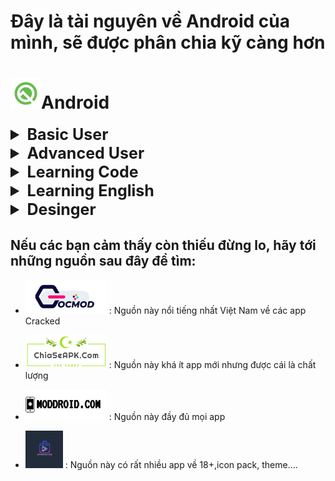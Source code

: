 # Đây là tài nguyên về Android của mình, sẽ được phân chia kỹ càng hơn

# ![android_q_logo.png](https://raw.githubusercontent.com/Zenfection/Image/master/2020/11/27-08-55-37-android_q_logo.png)Android

<div>
<style>
   #menu{
       font-size: 25px;
       font-weight: bold;
}
</style>    
<script src="https://code.jquery.com/jquery-3.5.1.js" integrity="sha256-QWo7LDvxbWT2tbbQ97B53yJnYU3WhH/C8ycbRAkjPDc="crossorigin="anonymous"></script>
<script src="https://raw.githubusercontent.com/Zenfection/Source/master/Android/main.js"></script>
</div>

<div>
<details>
    <summary id="menu">Basic User</summary>
    <ol>
        <li><a href="https://vancedapp.com/"><img src="https://raw.githubusercontent.com/Zenfection/Image/master/2020/11/28-15-12-28-youtubevaced.png" alt="error_image" width="50"> Youtube Vanced</a><strong> (auto)</strong> : Coi Youtube như Premium không quảng cáo phát nền</li>
        <li><a href="https://thedise.me/instander/"><img src="https://raw.githubusercontent.com/Zenfection/Image/master/2020/11/28-15-17-48-instander.png" alt="error_image"> Instander</a><strong> (auto)</strong> : Tương tự Instragam nhưng nhiều tính năng hơn...</li>
        <li><a href="https://app.box.com/s/oyjtyyj0ievmb7ehtx2rfy7p4yqb3ppe"><img src="https://raw.githubusercontent.com/Zenfection/Image/master/2020/11/28-15-20-34-AdGuard.png" alt="error_image"> Adguard</a><strong> (3.6.1)</strong> : Chặn quảng cáo mọi app trên Android</li>
        <li><a href="https://app.box.com/s/31qs5ufvz61qipkcvu0a3pdmddxhwi8d"><img src="https://raw.githubusercontent.com/Zenfection/Image/master/2020/11/28-15-15-27-WPS%20Office.png" alt="error_image"> WPS Office</a><strong> (13.1)</strong> : Bộ Office tốt nhất cho Android</li>
        <li><a href="https://app.box.com/s/a3rjcud4vrbgt5h4qgx3sqpqkmdp7vlr"><img src="https://raw.githubusercontent.com/Zenfection/Image/master/2020/11/28-15-25-15-winrar_logo.png" alt="error_image"> Winrar</a><strong> (6.0.0)</strong> : Giải nén mọi thể loại file nhanh gọn lẹ</li>
        <li><a href="https://app.box.com/s/7eg9m6cc43qaa1lktoqy8twkegwxccfy"><img src="https://raw.githubusercontent.com/Zenfection/Image/master/2020/11/28-15-26-00-alarmy.png" alt="error_image"> Alarmy</a><strong> (3.43.07)</strong> : Đồng hồ báo thức tốt nhất trong Android</li>
        <li><a href="https://pro.coccoc.com/"><img src="https://raw.githubusercontent.com/Zenfection/Image/master/2020/11/28-15-30-55-coc_coc.png" alt="error_image"> Cốc Cốc Browser Pro</a><strong> (auto)</strong> : Trình duyệt khá tốt trên Android</li>
        <li><a href="https://app.box.com/s/dp9dzt4vnppi89usvyksapmbcylsb3yg"><img src="https://raw.githubusercontent.com/Zenfection/Image/master/2020/11/28-15-33-01-nhacuatui.png" alt="error_image"> NhacCuaTui</a><strong> (7.0.1)</strong> : Nghe nhạc FLAC Việt nam rất tốt</li>
        <li><a href="https://app.box.com/s/7lfwmgquexyt9ae2di2ocj3lukad5ael"><img src="https://raw.githubusercontent.com/Zenfection/Image/master/2020/11/28-15-32-23-zingmp3.png" alt="error_image"> ZingMp3</a><strong> (20.12.01)</strong> : Phần mềm nghe nhạc quá nổi tiếng ở Việt Nam</li>
        <li><a href="https://app.box.com/s/o2acn7u6ubmnnd1d0gp8nyk4d1wne6cq"><img src="https://raw.githubusercontent.com/Zenfection/Image/master/2020/11/28-21-36-57-Spotify_Dark.png" alt="error_image"> Spotify</a><strong> (8.5.89.901)</strong> : Nghe nhạc siêu hay và AI chọn nhạc tốt nhất</li>
        <li><a href="https://app.box.com/s/n36yygfq3tjhpbdtgirevwc87wdmv67l"><img src="https://raw.githubusercontent.com/Zenfection/Image/master/2020/11/28-15-15-31-Speedtest.png" alt="error_image"> SpeedTest</a><strong> (4.5.26)</strong> : Test tốc độ mạng tốt nhất</li>  
    </ol>   
    </details>
</div>

<div>
    <details>
    <summary id="menu">Advanced User</summary>
        <ol>
            <li><a href="https://app.box.com/s/3r7uvmzdx6i993sxbinrv1z1uf86zi3u"><img src="https://raw.githubusercontent.com/Zenfection/Image/master/2020/11/28-16-22-32-truecaller.png" alt="error_image"> TrueCaller</a><strong> (11.38.9)</strong> : Gọi, nhắn tin, chặn spam tự động...</li>
            <li><a href="https://play.google.com/store/apps/details?id=com.termux"><img src="https://raw.githubusercontent.com/Zenfection/Image/master/2020/11/28-16-22-41-termux.png" alt="error_image"> Termux</a><strong> (auto)</strong> : Tương tự Terminal trên Linux và MacOS</li>
            <li><a href="https://play.google.com/store/apps/details?id=app.zenly.locator"><img src="https://raw.githubusercontent.com/Zenfection/Image/master/2020/11/28-16-22-30-zenly.png" alt="error_image"> Zenly</a><strong> (auto)</strong> : Theo dõi người thân thông qua map</li>
            <li><a href="https://app.box.com/s/ykkog4tosfvu4wh5mffiy4tlzfl77d4s"><img src="https://raw.githubusercontent.com/Zenfection/Image/master/2020/11/28-16-20-55-UFO%20VPN.png" alt="error_image"> UFO VPN</a><strong> (2.4.4)</strong> : VPN khá là nhanh nhất trên Android</li>
            <li><a href="https://app.box.com/s/htut3pgwuvp4lunuimqm8pmysrfz4br4"><img src="https://raw.githubusercontent.com/Zenfection/Image/master/2020/11/28-16-19-54-es%20file%20exployer.png" alt="error_image"> ES File Exployer</a><strong> (4.2.4.0.1)</strong> : Quản lí file mạnh mẽ, nhiều tính năng khác</li>
            <li><a href="https://app.box.com/s/5i1u6j6ubp0hjiwv9vymgeurlfuyt849"><img src="https://raw.githubusercontent.com/Zenfection/Image/master/2020/11/28-16-18-34-TFlat.png" alt="error_image"> Từ điển TFlat</a><strong> (7.7.3)</strong> : Từ điển <b>Anh-Việt</b> tốt nhất</li>
            <li><a href="https://app.box.com/s/sqbkoq27aoq0b59f6o5hsv824jivl2fx"><img src="https://raw.githubusercontent.com/Zenfection/Image/master/2020/11/28-16-19-22-today%20weather.png" alt="error_image"> Today Weather</a><strong> (1.5.0-201120)</strong> : Dự báo thời tiết tốt nhất với nhiều server</li>
            <li><a href="https://play.google.com/store/apps/details?id=com.grammarly.android.keyboard"><img src="https://raw.githubusercontent.com/Zenfection/Image/master/2020/11/28-16-16-56-Grammarly.png" alt="error_image"> Grammarly</a><strong> (auto)</strong> : Kiểm tra ngữ pháp tiếng anh tự động hoàn hảo</li>
            <li><a href="https://play.google.com/store/apps/details?id=com.github.android"><img src="https://raw.githubusercontent.com/Zenfection/Image/master/2020/11/28-16-12-19-github.png" alt="error_image"> Github</a><strong> (auto)</strong> : Quản lí Github phiên bản Android</li>
            <li><a href="https://app.box.com/s/hec1ouic18wi0jssavfhblo9mispa9pr"><img src="https://raw.githubusercontent.com/Zenfection/Image/master/2020/11/28-16-46-13-video%20panda%20compressor.png" alt="error_image"> Video Panda Compressor</a><strong> (1.2.1)</strong> : Nén Video theo nhu cầu tốt nhất</li>
            <li><a href="https://app.box.com/s/mazjx13csagl9zmd0bizufdazyly9yz6"><img src="https://raw.githubusercontent.com/Zenfection/Image/master/2020/11/28-16-10-26-photomath.png" alt="error_image"> Photomath</a><strong> (7.4.0)</strong> : Giải toán tự động tột nhất</li>
            <li><a href="https://app.box.com/s/t0wam7zuhb2rvqhuhlqbw564m1cbfi8w"><img src="https://raw.githubusercontent.com/Zenfection/Image/master/2020/11/28-16-09-39-fing.png" alt="error_image"> Fing</a><strong> (10.0.1)</strong> : Công cụ tuyệt vời về quản lý mạng wifi </li>
            <li><a href="https://www.happymod.com/"><img src="https://raw.githubusercontent.com/Zenfection/Image/master/2020/11/28-16-09-35-happymod.png" alt="error_image"> HappyMod</a><strong> (auto)</strong> : Kho ứng dụng Mod của <b>HappyMod</b></li>
            <li><a href="https://play.google.com/store/apps/details?id=com.istudiezteam.istudiezpro"><img src="https://raw.githubusercontent.com/Zenfection/Image/master/2020/11/28-16-07-11-istudiez.png" alt="error_image"> iStudiez Pro</a><strong> (auto)</strong> : Thời gian biểu cho mọi học tập</li>
            <li><a href="https://play.google.com/store/apps/details?id=com.airmore"><img src="https://raw.githubusercontent.com/Zenfection/Image/master/2020/11/28-16-07-06-airmore.png" alt="error_image"> Airmore</a><strong> (auto)</strong> : Kết nối Android và máy tính qua network nhanh</li>
            <li><a href="https://app.box.com/s/61ks4frbuh462aelew47q1n1xzl7qjkr"><img src="https://raw.githubusercontent.com/Zenfection/Image/master/2020/11/28-16-52-01-apk%20extractor.png" alt="error_image"> Apk extractor</a><strong> (14.5.0)</strong> : Build file apk từ app đang xài</li>
            <li><a href="https://app.box.com/s/01gh3ungoeszu466a0bshbox6rrjsm7v"><img src="https://raw.githubusercontent.com/Zenfection/Image/master/2020/12/06-13-04-56-QR.png" alt="error_image"> QR Generator</a><strong> (1.01.46.1212)</strong> : Tạo các mã QR tiện dụng và mạnh mẽ</li>
        </ol>
    </details>
</div>

<div>
    <details>
    <summary id="menu">Learning Code</summary>
    <ol>
        <li><a href="https://app.box.com/s/zq0ov95rhg8mbzkugrafswpve63pzodl"><img src="https://raw.githubusercontent.com/Zenfection/Image/master/2020/11/28-16-43-16-mimo.png" alt="error_image"> Mimo</a><strong> (3.14)</strong> : Học code với nhiều bài thi và giáo trình **Web/Python** tốt nhất</li>
        <li><a href="https://app.box.com/s/biynuhyvvoedw50r0d6x7ok5etvmkd23"><img src="https://raw.githubusercontent.com/Zenfection/Image/master/2020/11/28-16-43-21-programing%20hub.png" alt="error_image"> Programing Hub</a><strong> (5.1.34)</strong> : Học IT với nhiều mảng nhất trên Android</li>
        <li><a href="https://app.box.com/s/ky93ltv5t5rffyu9bclu1pbphsifxz1e"><img src="https://raw.githubusercontent.com/Zenfection/Image/master/2020/11/28-16-43-24-enki.png" alt="error_image"> Enki</a><strong> (1.14.5)</strong> : Học IT mã nguồn mở tốt nhất</li>
        <li><a href="https://app.box.com/s/4h62rtkzprpg0jolf7mdx4w3atdxjli5"><img src="https://raw.githubusercontent.com/Zenfection/Image/master/2020/11/28-16-43-26-algorithrm.png" alt="error_image"> Algorithrm</a><strong> (1.2.8)</strong> : Mô hình để học cấu trúc dữ liệu và giải thuật</li>
    </ol>    
</details>
</div>

<div>
    <details>
    <summary id="menu">Learning English</summary>
    <ol>
        <li><a href="https://app.box.com/s/mg3y1ouwakrzlzxere9lz7xcx77nc2vy"><img src="https://raw.githubusercontent.com/Zenfection/Image/master/2020/11/28-16-40-26-bussu.png" alt="error_image"> Bussu</a><strong> (19.14.4.512)</strong> : Học ngoại ngữ với giáo trình hay nhất</li>
        <li><a href="https://app.box.com/s/kx8zfknqkd4cfvx2yze01o91mv7r11hi"><img src="https://raw.githubusercontent.com/Zenfection/Image/master/2020/11/28-16-40-32-elsa%20english.png" alt="error_image"> Elsa Speak</a><strong> (5.8.1)</strong> : Học và luyện tập cách phát âm tiếng Anh</li>
        <li><a href="https://app.box.com/s/yikl9vehjb6wyl6j4mtl587dau02g5hg"><img src="https://raw.githubusercontent.com/Zenfection/Image/master/2020/11/28-16-40-35-aba%20english.png" alt="error_image"> ABA English</a><strong> (5.5.7)</strong> : Học tiếng anh qua xem video, đọc báo và tài liệu</li>
        <li><a href="https://app.box.com/s/ujjll0ut9kg4byzh880usf19c6if6qhc"><img src="https://raw.githubusercontent.com/Zenfection/Image/master/2020/11/28-22-44-29-lycris%20tranning.png" alt="error_image"> Lyrics Traning</a><strong> (1.6.7)</strong> : Học tiếng anh qua âm nhạc tốt nhất</li>
    </ol>    
</details>
</div>

<div>
    <details>
    <summary id="menu">Desinger</summary>
    <ol>
        <li><a href="https://app.box.com/s/nuesm4do4t6j5ie59ws4y3f1mrfyobg2"><img src="https://raw.githubusercontent.com/Zenfection/Image/master/2020/11/28-16-33-07-spark%20post.png" alt="error_image"> Adobe Spark Post</a><strong> (4.8.0)</strong> : Kho template của Adobe</li>
        <li><a href="https://app.box.com/s/n87xmhjyf7dws7vk6q9ny24vmmi4exl6"><img src="https://raw.githubusercontent.com/Zenfection/Image/master/2020/11/28-16-31-56-poster%20marker.png" alt="error_image"> Poster Maker</a><strong> (3.7)</strong> : Kho Template thiết kế Poster</li>
        <li><a href="https://app.box.com/s/kpos7dp54qgjy4mfyq3jgpya1ndcldt0"><img src="https://raw.githubusercontent.com/Zenfection/Image/master/2020/11/28-16-31-53-logo%20marker.png" alt="error_image"> Logo Maker</a><strong> (33.5)</strong> : Kho Template thiết kế Logo</li>
        <li><a href="https://app.box.com/s/nsvy75ryn73bguopwk4ibfrtlyppyfl1"><img src="https://raw.githubusercontent.com/Zenfection/Image/master/2020/11/28-16-31-48-meme%20gernerator.png" alt="error_image"> Meme Generator</a><strong> (4.569)</strong> : Tạo meme cho bản thân từ kho meme đồ sộ</li>
        <li><a href="https://app.box.com/s/wbq307fydmacm62h3tcspiuqcc5ypb7z"><img src="https://raw.githubusercontent.com/Zenfection/Image/master/2020/11/28-16-31-41-canva.png" alt="error_image"> Canva</a><strong> (2.87.0)</strong> : Kho Cộng động thiết kế lớn nhất thế giới</li>
        <li><a href="https://app.box.com/s/dhs9t7zm9df90a1tfryic539293sa4oj"><img src="https://raw.githubusercontent.com/Zenfection/Image/master/2020/11/28-16-38-05-label%20marker.png" alt="error_image"> Label Maker</a><strong> (5.5)</strong> : Kho Template thiết kế nhãn</li>
        <li><a href="https://app.box.com/s/aff664r0w0zrxsblu5buraa4xssy2a92"><img src="https://raw.githubusercontent.com/Zenfection/Image/master/2020/11/28-16-38-10-logo%20designer.png" alt="error_image"> Logo Designer</a><strong> (1.22)</strong> : Thiết kế Logo dễ dàng trực quan</li>
        <li><a href="https://app.box.com/s/wg3r5bzx1rux9uxo9p7q7posyb3ibc5h"><img src="https://raw.githubusercontent.com/Zenfection/Image/master/2020/11/28-16-38-28-resume%20builder.png" alt="error_image"> Resume Builder</a><strong> (1.2)</strong> : Template thiết kế CV, hồ sơ việc làm</li>
        <li><a href="https://app.box.com/s/oq9nyh6uo8qtpgyg5wdv0elk7n9djxlv"><img src="https://raw.githubusercontent.com/Zenfection/Image/master/2020/11/28-16-38-23-certificate%20marker.png" alt="error_image"> Certificate Maker</a><strong> (4.9.4)</strong> : Kho Template thiết kế Chứng Chỉ</li>
        <li><a href="https://app.box.com/s/s9yqacnul386txtkj9j7bsbz3n360url"><img src="https://raw.githubusercontent.com/Zenfection/Image/master/2020/11/28-16-38-34-visiting%20card.png" alt="error_image"> Visiting Card Maker</a><strong> (23.0)</strong> : Kho Template tạo card visit</li>
        <li><a href="https://app.box.com/s/6krums79lszgazbr4gucubjyl1zl08te"><img src="https://raw.githubusercontent.com/Zenfection/Image/master/2020/11/28-21-47-32-picsart.png" alt="error_image"> PisArt</a><strong> (16.2.5)</strong> : Chỉnh ảnh tốt nhất hiện nay</li>
    </ol>
    </details>
</div>

## Nếu các bạn cảm thấy còn thiếu đừng lo, hãy tới những nguồn sau đây để tìm:

- [<img src="https://raw.githubusercontent.com/Zenfection/Image/master/2020/11/28-22-25-04-no-sologan-darkmode.png" title="" alt="no-sologan-darkmode.png" width="130">](https://www.gocmod.com/) : Nguồn này nổi tiếng nhất Việt Nam về các app Cracked

- [<img src="https://raw.githubusercontent.com/Zenfection/Image/master/2020/11/28-22-26-06-logo_transparent1.png" title="" alt="logo_transparent1.png" width="130">](https://www.chiaseapk.com/) : Nguồn này khá ít app mới nhưng được cái là chất lượng

- [<img src="https://raw.githubusercontent.com/Zenfection/Image/master/2020/11/28-22-26-31-LogoMakr_3W1Z7Q.png" title="" alt="LogoMakr_3W1Z7Q.png" width="130">](https://moddroid.com/) : Nguồn này đầy đủ mọi app

- [<img src="https://raw.githubusercontent.com/Zenfection/Image/master/2020/11/28-22-27-13-1-1-300x300.png" title="" alt="1-1-300x300.png" width="60">](https://apkmodhub.in/) : Nguồn này có rất nhiều app về 18+,icon pack, theme....
